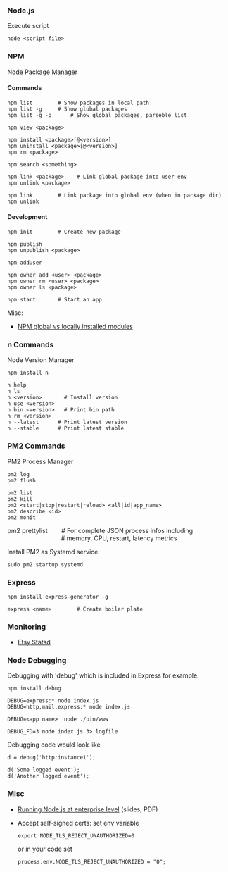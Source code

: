 ### Node.js

Execute script

    node <script file>

### NPM

Node Package Manager

#### Commands

    npm list        # Show packages in local path
    npm list -g     # Show global packages
    npm list -g -p      # Show global packages, parseble list

    npm view <package>

    npm install <package>[@<version>]
    npm uninstall <package>[@<version>]
    npm rm <package>

    npm search <something>

    npm link <package>    # Link global package into user env
    npm unlink <package>

    npm link        # Link package into global env (when in package dir)
    npm unlink

#### Development

    npm init        # Create new package

    npm publish
    npm unpublish <package>

    npm adduser

    npm owner add <user> <package>
    npm owner rm <user> <package>
    npm owner ls <package>

    npm start       # Start an app

Misc:

-   [NPM global vs locally installed
    modules](http://blog.nodejs.org/2011/03/23/npm-1-0-global-vs-local-installation/)

### n Commands

Node Version Manager

    npm install n

    n help
    n ls
    n <version>       # Install version
    n use <version>
    n bin <version>   # Print bin path
    n rm <version>
    n --latest      # Print latest version
    n --stable      # Print latest stable

### PM2 Commands

PM2 Process Manager

    pm2 log
    pm2 flush

    pm2 list
    pm2 kill
    pm2 <start|stop|restart|reload> <all|id|app_name>
    pm2 describe <id>
    pm2 monit

pm2 prettylist        \# For complete JSON process infos including\
                                \# memory, CPU, restart, latency metrics

Install PM2 as Systemd service:

    sudo pm2 startup systemd

### Express

    npm install express-generator -g

    express <name>        # Create boiler plate

### Monitoring

-   [Etsy Statsd](https://github.com/etsy/statsd)

### Node Debugging

Debugging with 'debug' which is included in Express for example.

    npm install debug

    DEBUG=express:* node index.js
    DEBUG=http,mail,express:* node index.js

    DEBUG=<app name>  node ./bin/www

    DEBUG_FD=3 node index.js 3> logfile

Debugging code would look like

    d = debug('http:instance1');

    d('Some logged event');
    d('Another logged event');

### Misc

-   [Running Node.js at enterprise
    level](http://codewinds.com/assets/article/battle-ready-hardening-nodejs-enterprise.pdf)
    (slides, PDF)
-   Accept self-signed certs: set env variable

        export NODE_TLS_REJECT_UNAUTHORIZED=0

    or in your code set

        process.env.NODE_TLS_REJECT_UNAUTHORIZED = "0";


